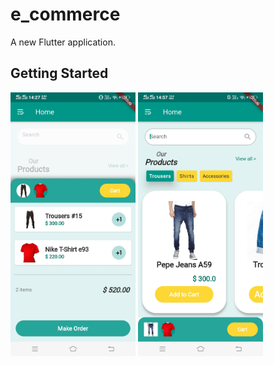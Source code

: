 # e_commerce

A new Flutter application.

## Getting Started

<div style="justify-content:space-between">
<img src="https://github.com/Divijcode/ecommerce_ui/blob/master/Screenshot_20201128_142732.jpg" width="200">
  
  
  
<img src="https://github.com/Divijcode/ecommerce_ui/blob/master/Screenshot_20201128_145709.jpg" width="200">

  </div>
  
